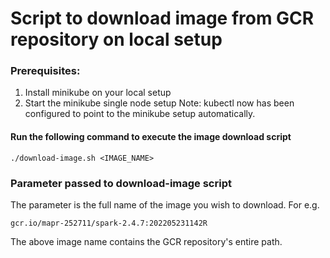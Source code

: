 # Script to download image from GCR repository on local setup

### Prerequisites:
1. Install minikube on your local setup
2. Start the minikube single node setup
Note: kubectl now has been configured to point to the minikube setup automatically.

#### Run the following command to execute the image download script
```
./download-image.sh <IMAGE_NAME>
```

### Parameter passed to download-image script
The parameter is the full name of the image you wish to download. For e.g.
```
gcr.io/mapr-252711/spark-2.4.7:202205231142R
```
The above image name contains the GCR repository's entire path.

